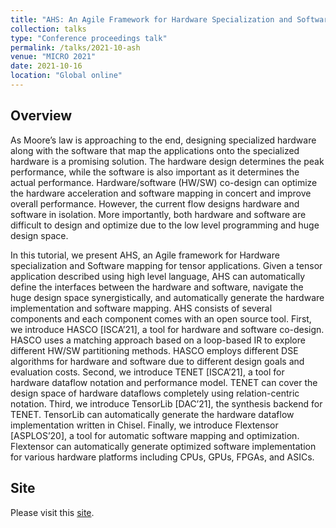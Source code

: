 ```yaml
---
title: "AHS: An Agile Framework for Hardware Specialization and Software Mapping"
collection: talks
type: "Conference proceedings talk"
permalink: /talks/2021-10-ash
venue: "MICRO 2021"
date: 2021-10-16
location: "Global online"
---
```


## Overview
As Moore’s law is approaching to the end, designing specialized hardware along with the software that map the applications onto the specialized hardware is a promising solution. The hardware design determines the peak performance, while the software is also important as it determines the actual performance. Hardware/software (HW/SW) co-design can optimize the hardware acceleration and software mapping in concert and improve overall performance. However, the current flow designs hardware and software in isolation. More importantly, both hardware and software are difficult to design and optimize due to the low level programming and huge design space.

In this tutorial, we present AHS, an Agile framework for Hardware specialization and Software mapping for tensor applications. Given a tensor application described using high level language, AHS can automatically define the interfaces between the hardware and software, navigate the huge design space synergistically, and automatically generate the hardware implementation and software mapping. AHS consists of several components and each component comes with an open source tool. First, we introduce HASCO [ISCA’21], a tool for hardware and software co-design. HASCO uses a matching approach based on a loop-based IR to explore different HW/SW partitioning methods. HASCO employs different DSE algorithms for hardware and software due to different design goals and evaluation costs. Second, we introduce TENET [ISCA’21], a tool for hardware dataflow notation and performance model. TENET can cover the design space of hardware dataflows completely using relation-centric notation. Third, we introduce TensorLib [DAC’21], the synthesis backend for TENET. TensorLib can automatically generate the hardware dataflow implementation written in Chisel. Finally, we introduce Flextensor [ASPLOS’20], a tool for automatic software mapping and optimization. Flextensor can automatically generate optimized software implementation for various hardware platforms including CPUs, GPUs, FPGAs, and ASICs.

## Site
Please visit this [site](https://pku-ahs.github.io/tutorial/en/master/).

